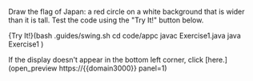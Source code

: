 Draw the flag of Japan: a red circle on a white background that is wider than it is tall. Test the code using the "Try It!" button below.

{Try It!}(bash .guides/swing.sh cd code/appc javac Exercise1.java java Exercise1 )

If the display doesn't appear in the bottom left corner, click [here.](open_preview https://{{domain3000}} panel=1)